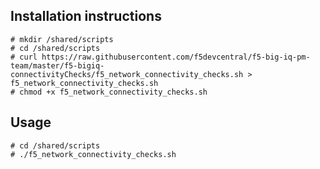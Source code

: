 Installation instructions
-------------------------

```
# mkdir /shared/scripts
# cd /shared/scripts
# curl https://raw.githubusercontent.com/f5devcentral/f5-big-iq-pm-team/master/f5-bigiq-connectivityChecks/f5_network_connectivity_checks.sh > f5_network_connectivity_checks.sh
# chmod +x f5_network_connectivity_checks.sh
```

Usage
-----

```
# cd /shared/scripts
# ./f5_network_connectivity_checks.sh
```